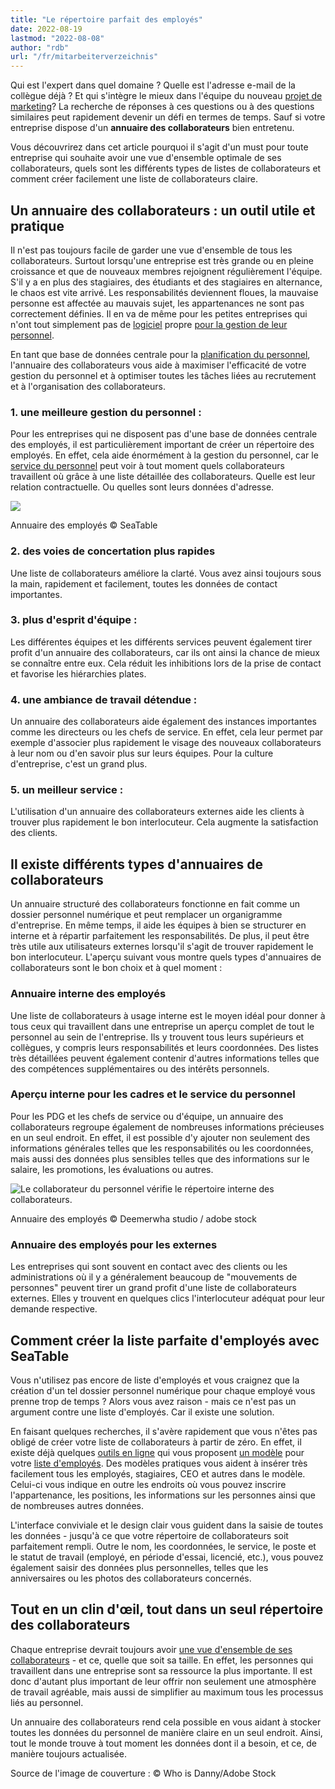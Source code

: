 ```yaml
---
title: "Le répertoire parfait des employés"
date: 2022-08-19
lastmod: "2022-08-08"
author: "rdb"
url: "/fr/mitarbeiterverzeichnis"
---
```


Qui est l'expert dans quel domaine ? Quelle est l'adresse e-mail de la collègue déjà ? Et qui s'intègre le mieux dans l'équipe du nouveau [projet de marketing](https://seatable.io/fr/vorlagen-projektplanung/)? La recherche de réponses à ces questions ou à des questions similaires peut rapidement devenir un défi en termes de temps. Sauf si votre entreprise dispose d'un **annuaire des collaborateurs** bien entretenu.

Vous découvrirez dans cet article pourquoi il s'agit d'un must pour toute entreprise qui souhaite avoir une vue d'ensemble optimale de ses collaborateurs, quels sont les différents types de listes de collaborateurs et comment créer facilement une liste de collaborateurs claire.

## Un annuaire des collaborateurs : un outil utile et pratique

Il n'est pas toujours facile de garder une vue d'ensemble de tous les collaborateurs. Surtout lorsqu'une entreprise est très grande ou en pleine croissance et que de nouveaux membres rejoignent régulièrement l'équipe. S'il y a en plus des stagiaires, des étudiants et des stagiaires en alternance, le chaos est vite arrivé. Les responsabilités deviennent floues, la mauvaise personne est affectée au mauvais sujet, les appartenances ne sont pas correctement définies. Il en va de même pour les petites entreprises qui n'ont tout simplement pas de [logiciel](https://seatable.io/fr/projekt-management-tool/) propre [pour la gestion de leur personnel](https://seatable.io/fr/projekt-management-tool/).

En tant que base de données centrale pour la [planification du personnel](https://seatable.io/fr/personalplanung-excel-vorlage-kostenlos/), l'annuaire des collaborateurs vous aide à maximiser l'efficacité de votre gestion du personnel et à optimiser toutes les tâches liées au recrutement et à l'organisation des collaborateurs.

### 1\. une meilleure gestion du personnel :

Pour les entreprises qui ne disposent pas d'une base de données centrale des employés, il est particulièrement important de créer un répertoire des employés. En effet, cela aide énormément à la gestion du personnel, car le [service du personnel](https://seatable.io/fr/ressources-humaines/) peut voir à tout moment quels collaborateurs travaillent où grâce à une liste détaillée des collaborateurs. Quelle est leur relation contractuelle. Ou quelles sont leurs données d'adresse.

![](https://seatable.io/wp-content/uploads/2022/08/MItarbeiterverzeichnis-1088x399.png)

Annuaire des employés © SeaTable

### 2\. des voies de concertation plus rapides

Une liste de collaborateurs améliore la clarté. Vous avez ainsi toujours sous la main, rapidement et facilement, toutes les données de contact importantes.

### 3\. plus d'esprit d'équipe :

Les différentes équipes et les différents services peuvent également tirer profit d'un annuaire des collaborateurs, car ils ont ainsi la chance de mieux se connaître entre eux. Cela réduit les inhibitions lors de la prise de contact et favorise les hiérarchies plates.

### 4\. une ambiance de travail détendue :

Un annuaire des collaborateurs aide également des instances importantes comme les directeurs ou les chefs de service. En effet, cela leur permet par exemple d'associer plus rapidement le visage des nouveaux collaborateurs à leur nom ou d'en savoir plus sur leurs équipes. Pour la culture d'entreprise, c'est un grand plus.

### 5\. un meilleur service :

L'utilisation d'un annuaire des collaborateurs externes aide les clients à trouver plus rapidement le bon interlocuteur. Cela augmente la satisfaction des clients.

## Il existe différents types d'annuaires de collaborateurs

Un annuaire structuré des collaborateurs fonctionne en fait comme un dossier personnel numérique et peut remplacer un organigramme d'entreprise. En même temps, il aide les équipes à bien se structurer en interne et à répartir parfaitement les responsabilités. De plus, il peut être très utile aux utilisateurs externes lorsqu'il s'agit de trouver rapidement le bon interlocuteur. L'aperçu suivant vous montre quels types d'annuaires de collaborateurs sont le bon choix et à quel moment :

### Annuaire interne des employés

Une liste de collaborateurs à usage interne est le moyen idéal pour donner à tous ceux qui travaillent dans une entreprise un aperçu complet de tout le personnel au sein de l'entreprise. Ils y trouvent tous leurs supérieurs et collègues, y compris leurs responsabilités et leurs coordonnées. Des listes très détaillées peuvent également contenir d'autres informations telles que des compétences supplémentaires ou des intérêts personnels.

### Aperçu interne pour les cadres et le service du personnel

Pour les PDG et les chefs de service ou d'équipe, un annuaire des collaborateurs regroupe également de nombreuses informations précieuses en un seul endroit. En effet, il est possible d'y ajouter non seulement des informations générales telles que les responsabilités ou les coordonnées, mais aussi des données plus sensibles telles que des informations sur le salaire, les promotions, les évaluations ou autres.

![Le collaborateur du personnel vérifie le répertoire interne des collaborateurs.](https://seatable.io/wp-content/uploads/2022/08/Mitarbeiterverzeichnis_AdobeStock_451832202-711x474.jpg)

Annuaire des employés © Deemerwha studio / adobe stock

### Annuaire des employés pour les externes

Les entreprises qui sont souvent en contact avec des clients ou les administrations où il y a généralement beaucoup de "mouvements de personnes" peuvent tirer un grand profit d'une liste de collaborateurs externes. Elles y trouvent en quelques clics l'interlocuteur adéquat pour leur demande respective.

## Comment créer la liste parfaite d'employés avec SeaTable

Vous n'utilisez pas encore de liste d'employés et vous craignez que la création d'un tel dossier personnel numérique pour chaque employé vous prenne trop de temps ? Alors vous avez raison - mais ce n'est pas un argument contre une liste d'employés. Car il existe une solution.

En faisant quelques recherches, il s'avère rapidement que vous n'êtes pas obligé de créer votre liste de collaborateurs à partir de zéro. En effet, il existe déjà quelques [outils en ligne](https://seatable.io/fr/projekt-management-tool/) qui vous proposent [un modèle](https://seatable.io/fr/modele/ijapmslssfu7r-6q6x9boq/) pour votre [liste d'employés](https://seatable.io/fr/modele/ijapmslssfu7r-6q6x9boq/). Des modèles pratiques vous aident à insérer très facilement tous les employés, stagiaires, CEO et autres dans le modèle. Celui-ci vous indique en outre les endroits où vous pouvez inscrire l'appartenance, les positions, les informations sur les personnes ainsi que de nombreuses autres données.

L'interface conviviale et le design clair vous guident dans la saisie de toutes les données - jusqu'à ce que votre répertoire de collaborateurs soit parfaitement rempli. Outre le nom, les coordonnées, le service, le poste et le statut de travail (employé, en période d'essai, licencié, etc.), vous pouvez également saisir des données plus personnelles, telles que les anniversaires ou les photos des collaborateurs concernés.

## Tout en un clin d'œil, tout dans un seul répertoire des collaborateurs

Chaque entreprise devrait toujours avoir [une vue d'ensemble de ses collaborateurs](https://seatable.io/fr/urlaubs-planer/) - et ce, quelle que soit sa taille. En effet, les personnes qui travaillent dans une entreprise sont sa ressource la plus importante. Il est donc d'autant plus important de leur offrir non seulement une atmosphère de travail agréable, mais aussi de simplifier au maximum tous les processus liés au personnel.

Un annuaire des collaborateurs rend cela possible en vous aidant à stocker toutes les données du personnel de manière claire en un seul endroit. Ainsi, tout le monde trouve à tout moment les données dont il a besoin, et ce, de manière toujours actualisée.

Source de l'image de couverture : © Who is Danny/Adobe Stock
